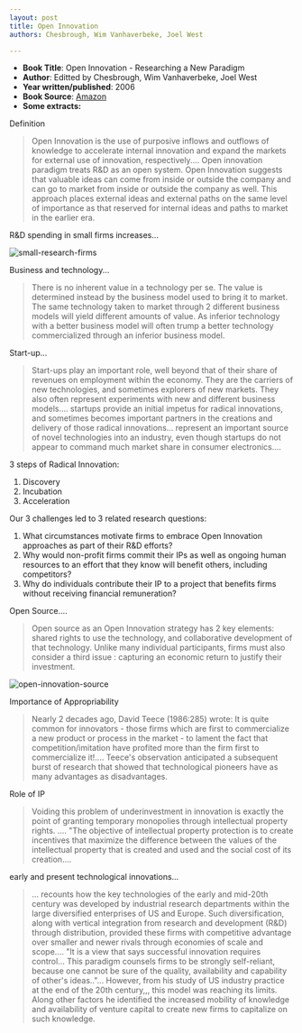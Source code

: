 ```yaml
---
layout: post
title: Open Innovation
authors: Chesbrough, Wim Vanhaverbeke, Joel West

---
```


- **Book Title**: Open Innovation - Researching a New Paradigm
- **Author**: Editted by Chesbrough, Wim Vanhaverbeke, Joel West
- **Year written/published**: 2006
- **Book Source**: [Amazon](http://www.amazon.com/Open-Innovation-Researching-New-Paradigm/dp/0199226466)
- **Some extracts:**

Definition

> Open Innovation is the use of purposive inflows and outflows of knowledge to accelerate internal innovation and expand the markets for external use of innovation, respectively.... Open innovation paradigm treats R&D as an open system. Open Innovation suggests that valuable ideas can come from inside or outside the company and can go to market from inside or outside the company as well. This approach places external ideas and external paths on the same level of importance as that reserved for internal ideas and paths to market in the earlier era.

R&D spending in small firms increases...

![](/img/small-research-firms.jpg "small-research-firms")

Business and technology...

> There is no inherent value in a technology per se. The value is determined instead by the business model used to bring it to market. The same technology taken to market through 2 different business models will yield different amounts of value. As inferior technology with a better business model will often trump a better technology commercialized through an inferior business model.

Start-up...

> Start-ups play an important role, well beyond that of their share of revenues on employment within the economy. They are the carriers of new technologies, and sometimes explorers of new markets. They also often represent experiments with new and different business models.... startups provide an initial impetus for radical innovations, and sometimes becomes important partners in the creations and delivery of those radical innovations... represent an important source of novel technologies into an industry, even though startups do not appear to command much market share in consumer electronics....

3 steps of Radical Innovation:

1. Discovery
2. Incubation
3. Acceleration

Our 3 challenges led to 3 related research questions:

1. What circumstances motivate firms to embrace Open Innovation approaches as part of their R&D efforts?
2. Why would non-profit firms commit their IPs as well as ongoing human resources to an effort that they know will benefit others, including competitors?
3. Why do individuals contribute their IP to a project that benefits firms without receiving financial remuneration?

Open Source....

> Open source as an Open Innovation strategy has 2 key elements: shared rights to use the technology, and collaborative development of that technology. Unlike many individual participants, firms must also consider a third issue : capturing an economic return to justify their investment.

![](/img/open-innovation-source.jpg "open-innovation-source")

Importance of Appropriability

> Nearly 2 decades ago, David Teece (1986:285) wrote:
It is quite common for innovators - those firms which are first to commercialize a new product or process in the market - to lament the fact that competition/imitation have profited more than the firm first to commercialize it!.... Teece's observation anticipated a subsequent burst of research that showed that technological pioneers have as many advantages as disadvantages.

Role of IP

> Voiding this problem of underinvestment in innovation is exactly the point of granting temporary monopolies through intellectual property rights. .... "The objective of intellectual property protection is to create incentives that maximize the difference between the values of the intellectual property that is created and used and the social cost of its creation....

early and present technological innovations...

> ... recounts how the key technologies of the early and mid-20th century was developed by industrial research departments within the large diversified enterprises of US and Europe. Such diversification, along with vertical integration from research and development (R&D) through distribution, provided these firms with competitive advantage over smaller and newer rivals through economies of scale and scope.... "It is a view that says successful innovation requires control... This paradigm counsels firms to be strongly self-reliant, because one cannot be sure of the quality, availability and capability of other's ideas.."... However, from his study of US industry practice at the end of the 20th century,,, this model was reaching its limits. Along other factors he identified the increased mobility of knowledge and availability of venture capital to create new firms to capitalize on such knowledge.
